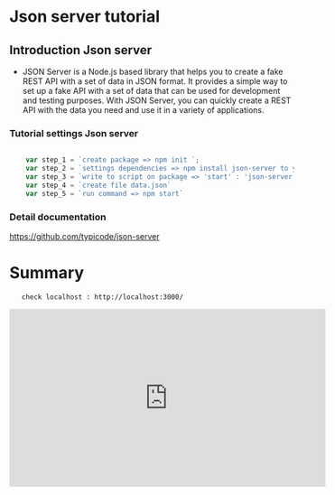 # Json server tutorial

## Introduction Json server

- JSON Server is a Node.js based library that helps you to create a fake REST API with a set of data in JSON format. It provides a simple way to set up a fake API with a set of data that can be used for development and testing purposes. With JSON Server, you can quickly create a REST API with the data you need and use it in a variety of applications.

### Tutorial settings Json server

```javascript

    var step_1 = `create package => npm init `;
    var step_2 = `settings dependencies => npm install json-server to your folder`
    var step_3 = `write to script on package => 'start' : 'json-server --watch data.json'`
    var step_4 = `create file data.json`
    var step_5 = `run command => npm start`

```

### Detail documentation 

https://github.com/typicode/json-server

# Summary

       check localhost : http://localhost:3000/


<iframe width='560' height='315' src='https://www.youtube.com/embed/U0Ax0MPOc4c' title='YouTube video player' frameborder='0' allow='accelerometer; autoplay; clipboard-write; encrypted-media; gyroscope; picture-in-picture; web-share' allowfullscreen></iframe>











